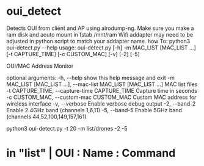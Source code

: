 # oui_detect

Detects OUI from client and AP using airodump-ng. Make sure you make a ram disk and aouto mount in fstab /mnt/ram
Wifi addapter may need to be adjusted in python script to match your addapter name.
how To:
python3 oui-detect.py --help
usage: oui-detect.py [-h] -m MAC_LIST [MAC_LIST ...] [-t CAPTURE_TIME] [-c CUSTOM_MAC] [-v] [-2] [-5]

OUI/MAC Address Monitor

optional arguments:
  -h, --help            show this help message and exit
  -m MAC_LIST [MAC_LIST ...], --mac-list MAC_LIST [MAC_LIST ...]
                        MAC list files
  -t CAPTURE_TIME, --capture-time CAPTURE_TIME
                        Capture time in seconds
  -c CUSTOM_MAC, --custom-mac CUSTOM_MAC
                        Custom MAC address for wireless interface
  -v, --verbose         Enable verbose debug output
  -2, --band-2          Enable 2.4GHz band (channels 1,6,11)
  -5, --band-5          Enable 5GHz band (channels 44,52,100,149,157,161)


python3 oui-detect.py -t 20 -m list/drones -2 -5
# in "list" | OUI : Name : Command

